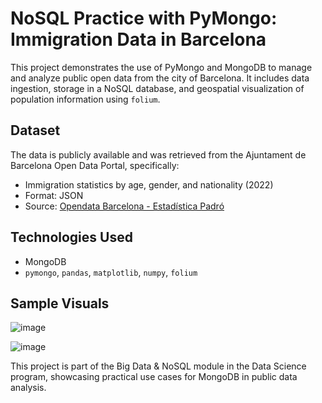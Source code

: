 # NoSQL Practice with PyMongo: Immigration Data in Barcelona

This project demonstrates the use of PyMongo and MongoDB to manage and analyze public open data from the city of Barcelona. It includes data ingestion, storage in a NoSQL database, and geospatial visualization of population information using `folium`.

## Dataset

The data is publicly available and was retrieved from the Ajuntament de Barcelona Open Data Portal, specifically:

- Immigration statistics by age, gender, and nationality (2022)
- Format: JSON
- Source: [Opendata Barcelona - Estadística Padró](https://opendata-ajuntament.barcelona.cat)

## Technologies Used
- MongoDB
- `pymongo`, `pandas`, `matplotlib`, `numpy`, `folium` 

## Sample Visuals

![image](https://github.com/user-attachments/assets/915a4c9a-4220-43a1-a13d-47a30439d406)

![image](https://github.com/user-attachments/assets/5e8ba0fb-c0f2-4ab7-aa7b-db53749f25f8)


This project is part of the Big Data & NoSQL module in the Data Science program, showcasing practical use cases for MongoDB in public data analysis.
